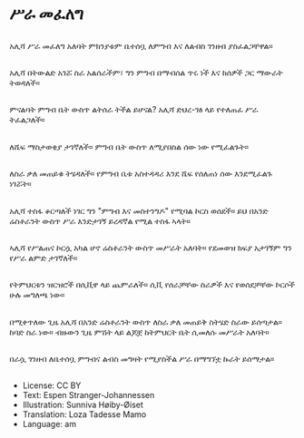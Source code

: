 # ሥራ መፈለግ

##
አሊሻ ሥራ መፈለግ አለባት ምክንያቱም ቤተሰቧ ለምግብ እና ለልብስ ገንዘብ ያስፈልጋቸዋል።

##
አሊሻ በትውልድ አገሯ ስራ አልሰራችም፣ ግን ምግብ በማብሰል ጥሩ ነች እና ከሰዎች ጋር ማውራት ትወዳለች።

##
ምናልባት ምግብ ቤት ውስጥ ልትሰራ ትችል ይሆናል? አሊሻ ድህረ-ገፅ ላይ የተለጠፈ ሥራ ትፈልጋለች።

##
ለሼፍ ማስታወቂያ ታገኛለች። ምግብ ቤት ውስጥ ለሚያበስል ሰው ነው የሚፈልጉት።

##
ለስራ ቃለ መጠይቁ ትሄዳለች። የምግብ ቤቱ አስተዳዳሪ እንደ ሼፍ የሰለጠነ ሰው እንደሚፈልጉ ነገሯት።

##
አሊሻ ተስፋ ቆርጣለች ነገር ግን "ምግብ እና መስተንግዶ" የሚባል ኮርስ ወሰደች። ይህ በአንድ ሬስቶራንት ውስጥ ሥራ እንድታገኝ ይረዳኛል የሚል ተስፋ ኣላት።

##
ኣሊሻ የሥልጠና ኮርሷ አካል ሆኖ ሬስቶራንት ውስጥ መሥራት አለባት። የደመወዝ ክፍያ አታገኝም ግን የሥራ ልምድ ታገኛለች።

##
የትምህርቱን ዝርዝሮች በሲቪዋ ላይ ጨምራለች። ሲቪ የሰራቻቸው ስራዎች እና የወሰደቻቸው ኮርሶች ሁሉ መግለጫ ነው።

##
በሚቀጥለው ጊዜ አሊሻ በአንድ ሬስቶራንት ውስጥ ለስራ ቃለ መጠይቅ ስትሄድ ስራው ይሰጣታል። ከባድ ስራ ነው። ብዙውን ጊዜ ምሽት ላይ ልጆቿ ከትምህርት ቤት ሲመለሱ መሥራት አለባት።

##
በራሷ ገንዘብ ለቤተሰቧ ምግብና ልብስ መግዛት የሚያስችል ሥራ በማግኘቷ ኩራት ይሰማታል።

##
* License: CC BY
* Text: Espen Stranger-Johannessen
* Illustration: Sunniva Høiby-Øiset
* Translation: Loza Tadesse Mamo
* Language: am
